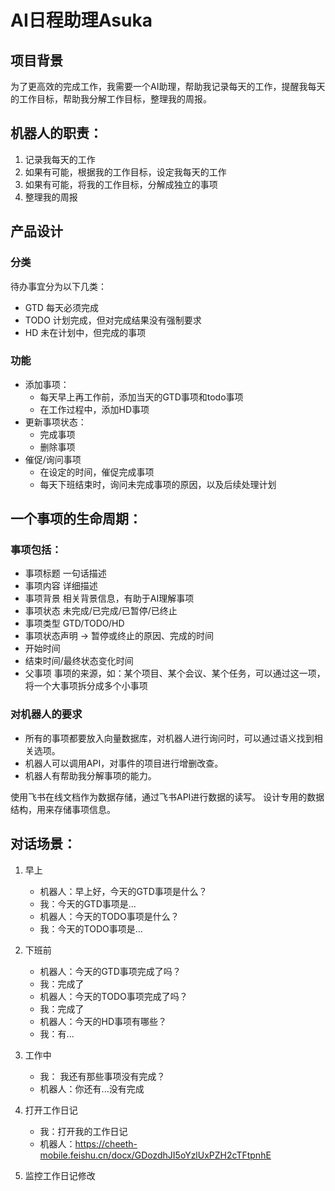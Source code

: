 # AI日程助理Asuka

## 项目背景

为了更高效的完成工作，我需要一个AI助理，帮助我记录每天的工作，提醒我每天的工作目标，帮助我分解工作目标，整理我的周报。

## 机器人的职责：

1. 记录我每天的工作
2. 如果有可能，根据我的工作目标，设定我每天的工作
3. 如果有可能，将我的工作目标，分解成独立的事项
4. 整理我的周报

## 产品设计

### 分类

待办事宜分为以下几类：

- GTD 每天必须完成
- TODO 计划完成，但对完成结果没有强制要求
- HD 未在计划中，但完成的事项

### 功能

- 添加事项：
    - 每天早上再工作前，添加当天的GTD事项和todo事项
    - 在工作过程中，添加HD事项
- 更新事项状态：
    - 完成事项
    - 删除事项
- 催促/询问事项
    - 在设定的时间，催促完成事项
    - 每天下班结束时，询问未完成事项的原因，以及后续处理计划

## 一个事项的生命周期：

### 事项包括：

- 事项标题 一句话描述
- 事项内容 详细描述
- 事项背景 相关背景信息，有助于AI理解事项
- 事项状态 未完成/已完成/已暂停/已终止
- 事项类型 GTD/TODO/HD
- 事项状态声明 -> 暂停或终止的原因、完成的时间
- 开始时间
- 结束时间/最终状态变化时间
- 父事项 事项的来源，如：某个项目、某个会议、某个任务，可以通过这一项，将一个大事项拆分成多个小事项

### 对机器人的要求

- 所有的事项都要放入向量数据库，对机器人进行询问时，可以通过语义找到相关选项。
- 机器人可以调用API，对事件的项目进行增删改查。
- 机器人有帮助我分解事项的能力。

使用飞书在线文档作为数据存储，通过飞书API进行数据的读写。
设计专用的数据结构，用来存储事项信息。

## 对话场景：

1. 早上
    - 机器人：早上好，今天的GTD事项是什么？
    - 我：今天的GTD事项是...
    - 机器人：今天的TODO事项是什么？
    - 我：今天的TODO事项是...

2. 下班前
    - 机器人：今天的GTD事项完成了吗？
    - 我：完成了
    - 机器人：今天的TODO事项完成了吗？
    - 我：完成了
    - 机器人：今天的HD事项有哪些？
    - 我：有...

3. 工作中
    - 我： 我还有那些事项没有完成？
    - 机器人：你还有...没有完成

4. 打开工作日记
    - 我：打开我的工作日记
    - 机器人：https://cheeth-mobile.feishu.cn/docx/GDozdhJI5oYzlUxPZH2cTFtpnhE


5. 监控工作日记修改